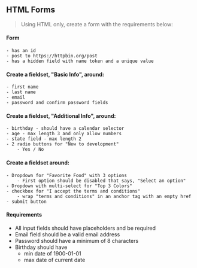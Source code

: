 ## HTML Forms
> Using HTML only, create a form with the requirements below:

#### Form
    - has an id
    - post to https://httpbin.org/post
    - has a hidden field with name token and a unique value

#### Create a fieldset, "Basic Info", around:
    - first name
    - last name
    - email
    - password and confirm password fields

#### Create a fieldset, "Additional Info", around:
    - birthday - should have a calendar selector
    - age - max length 3 and only allow numbers
    - state field - max length 2
    - 2 radio buttons for "New to development"
        - Yes / No

#### Create a fieldset around:
    - Dropdown for "Favorite Food" with 3 options
        - First option should be disabled that says, "Select an option"
    - Dropdown with multi-select for "Top 3 Colors"
    - checkbox for "I accept the terms and conditions"
        - wrap "terms and conditions" in an anchor tag with an empty href
    - submit button

#### Requirements
* All input fields should have placeholders and be required
* Email field should be a valid email address
* Password should have a minimum of 8 characters
* Birthday should have
    - min date of 1900-01-01
    - max date of current date
